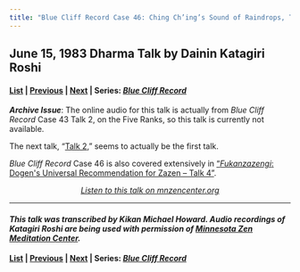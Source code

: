 ```yaml
---
title: "Blue Cliff Record Case 46: Ching Ch’ing’s Sound of Raindrops, Talk 1"
---
```


## June 15, 1983 Dharma Talk by Dainin Katagiri Roshi

#### [List](list#1983) \| [Previous](1983-06-01-Blue-Cliff-Record-Case-45-Talk-2) \| [Next](1984-03-21-Mindfulness-Talk-1) \| Series: [*Blue Cliff Record*](blue-cliff-record)

***Archive Issue***: The online audio for this talk is actually from *Blue Cliff Record* Case 43 Talk 2, on the Five Ranks, so this talk is currently not available. 

The next talk, “[Talk 2](1983-08-24-Blue-Cliff-Record-Case-46-Talk-2),” seems to actually be the first talk.

*Blue Cliff Record* Case 46 is also covered extensively in [“*Fukanzazengi*: Dogen's Universal Recommendation for Zazen – Talk 4”](1979-06-12-Fukanzazengi-Talk-4).

<p align="center" style="font-style: italic">
<a href="https://www.mnzencenter.org/the-dainin-katagiri-audio-archive/blue-cliff-record-case-46-lecture-1" target="_blank">Listen to this talk on mnzencenter.org</a>
</p>

---

#### *This talk was transcribed by Kikan Michael Howard. Audio recordings of Katagiri Roshi are being used with permission of [Minnesota Zen Meditation Center](https://www.mnzencenter.org/katagiri-project.html).*

#### [List](list#1983) \| [Previous](1983-06-01-Blue-Cliff-Record-Case-45-Talk-2) \| [Next](1984-03-21-Mindfulness-Talk-1) \| Series: [*Blue Cliff Record*](blue-cliff-record)
